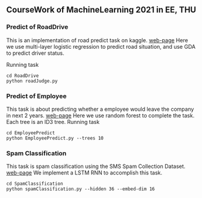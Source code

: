 ## CourseWork of MachineLearning 2021 in EE, THU

### Predict of RoadDrive

This is an implementation of road predict task on kaggle. [web-page](https://www.kaggle.com/absolutegaming/road-prediction)
Here we use multi-layer logistic regression to predict road situation, and use GDA to predict driver status.

Running task

```shell
cd RoadDrive
python roadJudge.py
```

### Predict of Employee

This task is about predicting whether a employee would leave the company in next 2 years. [web-page](https://www.kaggle.com/tejashvi14/employee-future-prediction)
Here we use random forest to complete the task. Each tree is an ID3 tree.
Running task

```shell
cd EmployeePredict
python EmployeePredict.py --trees 10
```

### Spam Classification

This task is spam classification using the SMS Spam Collection Dataset. [web-page](https://www.kaggle.com/uciml/sms-spam-collection-dataset)
We implement a LSTM RNN to accomplish this task.

```shell
cd SpamClassification
python spamClassification.py --hidden 36 --embed-dim 16
```
